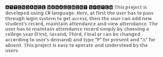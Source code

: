 🅰🆃🆃🅴🅽🅳🅰🅽🅲🅴 🅼🅰🅽🅰🅶🅴🅼🅴🅽🆃 🆂🆈🆂🆃🅴🅼
𝕋𝕙𝕚𝕤 𝕡𝕣𝕠𝕛𝕖𝕔𝕥 𝕚𝕤 𝕕𝕖𝕧𝕖𝕝𝕠𝕡𝕖𝕕 𝕦𝕤𝕚𝕟𝕘 ℂ# 𝕝𝕒𝕟𝕘𝕦𝕒𝕘𝕖.  ℍ𝕖𝕣𝕖, 𝕒𝕥 𝕗𝕚𝕣𝕤𝕥 𝕥𝕙𝕖 𝕦𝕤𝕖𝕣 𝕙𝕒𝕤 𝕥𝕠 𝕡𝕒𝕤𝕤 𝕥𝕙𝕣𝕠𝕦𝕘𝕙 𝕝𝕠𝕘𝕚𝕟 𝕤𝕪𝕤𝕥𝕖𝕞 𝕥𝕠 𝕘𝕖𝕥 𝕒𝕔𝕔𝕖𝕤𝕤, 𝕥𝕙𝕖𝕟 𝕥𝕙𝕖 𝕦𝕤𝕖𝕣 𝕔𝕒𝕟 𝕒𝕕𝕕 𝕟𝕖𝕨 𝕤𝕥𝕦𝕕𝕖𝕟𝕥’𝕤 𝕣𝕖𝕔𝕠𝕣𝕕, 𝕞𝕒𝕚𝕟𝕥𝕒𝕚𝕟 𝕒𝕥𝕥𝕖𝕟𝕕𝕒𝕟𝕔𝕖 𝕒𝕟𝕕 𝕧𝕚𝕖𝕨 𝕒𝕥𝕥𝕖𝕟𝕕𝕒𝕟𝕔𝕖. 𝕋𝕙𝕖 𝕦𝕤𝕖𝕣 𝕙𝕒𝕤 𝕥𝕠 𝕞𝕒𝕚𝕟𝕥𝕒𝕚𝕟 𝕒𝕥𝕥𝕖𝕟𝕕𝕒𝕟𝕔𝕖 𝕣𝕖𝕔𝕠𝕣𝕕 𝕤𝕚𝕞𝕡𝕝𝕪 𝕓𝕪 𝕔𝕙𝕠𝕠𝕤𝕚𝕟𝕘 𝕒 𝕔𝕠𝕝𝕝𝕖𝕘𝕖 𝕪𝕖𝕒𝕣 (𝔽𝕚𝕣𝕤𝕥, 𝕊𝕖𝕔𝕠𝕟𝕕, 𝕋𝕙𝕚𝕣𝕕, 𝔽𝕚𝕟𝕒𝕝 𝕠𝕣 𝕔𝕒𝕟 𝕓𝕖 𝕔𝕙𝕒𝕟𝕘𝕖𝕕 𝕒𝕔𝕔𝕠𝕣𝕕𝕚𝕟𝕘 𝕥𝕠 𝕦𝕤𝕖𝕣’𝕤 𝕕𝕖𝕞𝕒𝕟𝕕) 𝕒𝕟𝕕 𝕥𝕪𝕡𝕖 “ℙ” 𝕗𝕠𝕣 𝕡𝕣𝕖𝕤𝕖𝕟𝕥 𝕒𝕟𝕕 “𝔸” 𝕗𝕠𝕣 𝕒𝕓𝕤𝕖𝕟𝕥. 𝕋𝕙𝕚𝕤 𝕡𝕣𝕠𝕛𝕖𝕔𝕥 𝕚𝕤 𝕖𝕒𝕤𝕪 𝕥𝕠 𝕠𝕡𝕖𝕣𝕒𝕥𝕖 𝕒𝕟𝕕 𝕦𝕟𝕕𝕖𝕣𝕤𝕥𝕠𝕠𝕕 𝕓𝕪 𝕥𝕙𝕖 𝕦𝕤𝕖𝕣𝕤.

